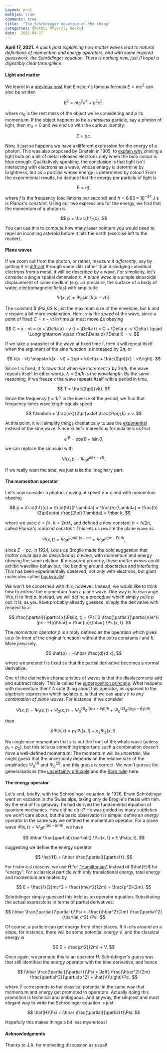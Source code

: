 ```yaml
---
Layout: post
mathjax: true
comments: true
title:  "The Schrödinger equation on the cheap"
categories: [Maths, Physics, Hacks]
date:  2021-04-17
---
```


**April 17, 2021.** *A quick post explaining how matter waves lead to
  natural definitions of momentum and energy operators, and with some
  inspired guesswork, the Schrödinger equation. There is
  nothing new, just (I hope) a digestibly clear throughline.*

#### Light and matter

We learnt in a
[previous post](https://hapax.github.io/physics/mathematics/hacks/emcc/)
that Einstein's famous formula $E = mc^2$ can also be written

$$
E^2 = m_0^2 c^4 + p^2 c^2,
$$

where $m_0$ is the rest mass of the object we're considering and $p$
its momentum.
If the object happens to be a *massless* particle, say a photon of
light, then $m_0 = 0$ and we end up with the curious identity:

$$
E = pc.
$$

Now, it just so happens we have a different expression for the energy
of a photon. This was also proposed by Einstein in 1905, to
[explain why](https://en.wikipedia.org/wiki/Photoelectric_effect)
shining a light bulb on a bit of metal releases electrons only when the
bulb colour is blue enough.
Qualitatively speaking, the conclusion is that light isn't interacting
with electrons as a wave, whose energy is determine by brightness, but
as a *particle* whose energy is determined by colour!
From the experimental results, he deduce that the energy per particle
of light is

$$
E = hf,
$$

where $f$ is the frequency (oscillations per second) and $h = 6.63 \times 10^{-34} \text{ J s}$ is *Planck's constant*.
Using our two expressions for the energy, we find that the momentum of
a photon is

$$
p = \frac{hf}{c}.
$$

You can use this to compute how many laser pointers you would need to repel
an incoming asteroid before it hits the earth (exercise left to the reader).

#### Plane waves

If we zoom out from the photon, or rather, *measure it
differently*, say by getting it to
[diffract](https://en.wikipedia.org/wiki/Diffraction) through some
slits rather than dislodging individual electrons from a metal, it will
be described by a wave.
For simplicity, let's consider a single spatial dimension $x$.
A *plane wave* is a simple sinusoidal displacement of some medium
(e.g. air pressure, the surface of a body of water, electromagnetic
fields) with amplitude

$$
\Psi (x, y) = \Psi_0 \sin \left[k(x - vt)\right].
$$

The constant $ \Psi_0$ is just the maximum size of the envelope, but $k$
and $v$ require a bit more explanation.
Here, $v$ is the *speed* of the wave, since a point of fixed $C = x -
vt$ in time $\Delta t$ must move $\Delta x$ obeying

$$
C = x - vt = (x + \Delta x) - v (t + \Delta t) = C + \Delta x -v
\Delta t \quad \Longrightarrow \quad \frac{\Delta x}{\Delta t} = v.
$$

If we take a snapshot of the wave at fixed time $t$, then it will
repeat itself when the argument of the sine function is increased by
$2\pi$, or

$$
k(x - vt) \mapsto k(x - vt) + 2\pi = k\left(x + \frac{2\pi}{k} - vt\right).
$$

Since $t$ is fixed, it follows that when we increment $x$ by $2\pi/k$,
the wave repeats itself. In other words, $\lambda = 2\pi/k$ is the
*wavelength*.
By the same reasoning, if we freeze $x$ the wave repeats itself with a
period in time,

$$
T = \frac{2\pi}{vk}.
$$

Since the frequency $f = 1/T$ is the inverse of the period, we find
that frequency times wavelength equals speed:

$$
f\lambda = \frac{vk}{2\pi}\cdot \frac{2\pi}{k} = v.
$$

At this point, it will simplify things dramatically to use the
[exponential](https://hapax.github.io/maths/physics/hacks/exponential/)
instead of the sine wave.
Since Euler's marvellous formula tells us that

$$
e^{i\theta} = \cos\theta + i \sin\theta,
$$

we can replace the sinusoid with

$$
\Psi (x, t) = \Psi_0 e^{i k(x - vt)}.
$$

If we really want the sine, we just take the imaginary part.

#### The momentum operator

Let's now consider a photon, moving at speed $v =c$ and with momentum
obeying

$$
p = \frac{hf}{c} = \frac{hf}{f \lambda} = \frac{h}{\lambda} =
\frac{h}{2\pi}\cdot \frac{2\pi}{\lambda} = \hbar k,
$$

where we used $c = f\lambda$, $k = 2\pi/\lambda$, and defined a new
constant $\hbar = h/2\pi$, called *Planck's reduced constant*.
This lets us rewrite the plane wave as

$$
\Psi(x, t) = \Psi_0 e^{i (p/\hbar)(x - ct)} = \Psi_0 e^{i(px - Et)/\hbar},
$$

since $E = pc$.
In 1924, Louis de Broglie made the bold suggestion that *matter could
also be described as a wave*, with momentum and energy obeying the
same relation.
If measured properly, these *matter waves* could exhibit wavelike-behaviour, like
bending around obsctacles and interfering.
This has been experimentally observed, not only with electrons, but
giant molecules called [buckyballs](https://www.nature.com/articles/44348)!

We won't be concerned with this, however.
Instead, we would like to think how to *extract* the momentum from a
plane wave.
One way is to rearrange $\Psi(x, t)$ to find $p$.
Instead, we will define a procedure which simply pulls $p$ out.
It is, as you have probably already guessed, simply the derivative
with respect to $x$:

$$
\frac{\partial}{\partial x}\Psi(x, t) = \Psi_0 \frac{\partial}{\partial
x}e^{i (px - Et)/\hbar} = \frac{ip}{\hbar} \Psi(x, t).
$$

The *momentum operator* $\hat{p}$ is simply defined as the operation
which gives us $p$ (in front of the original function) without the
extra constants $i$ and $\hbar$. More precisely,

$$
\hat{p} = -i\hbar \frac{d}{d x},
$$

where we pretend $t$ is fixed so that the partial derivative becomes a
normal derivative.

One of the distinctive characteristics of waves is
that the displacements add and subtract nicely. This is called the
[superposition principle](https://en.wikipedia.org/wiki/Superposition_principle).
What happens with momentum then?
A cute thing about this operator, as opposed to the algebraic
expression which isolates $p$, is that we can apply it to *any
combination of plane waves*.
For instance, if we consider

$$
\Psi(x, t) = \Psi_1(x, t) + \Psi_2(x, t) = \Psi_{0}^{(1)} e^{i (p_1x - E_1t)/\hbar} + \Psi_0^{(2)}e^{i (p_2x - E_2t)/\hbar},
$$

then

$$
\hat{p}\Psi(x, t) = p_1 \Psi_1(x, t) + p_2 \Psi_2(x, t).
$$

No single nice momentum that sits out the front of the whole
wave (unless $p_1 = p_2$), but this tells us something important: such
a combination *doesn't have* a well-defined momentum!
The momentum will be *uncertain*.
We might guess that the uncertainty depends on the relative size of
the amplitudes $\Psi_{0}^{(1)}$ and $\Psi_{0}^{(2)}$, and this guess is correct.
We won't pursue the generalisations (the
[uncertainty principle](https://en.wikipedia.org/wiki/Heisenberg_uncertainty)
and the [Born rule](https://en.wikipedia.org/wiki/Born_rule)) here.

#### The energy operator

Let's end, briefly, with the Schrödinger equation.
In 1926, Erwin Schrödinger went on vacation in the Swiss alps, taking
only de Broglie's thesis with him.
By the end of his getaway, he had derived the fundamental equation of
quantum mechanics.
How did he do it?
He was guided by many subtleties we won't care about, but the basic
observation is simple: define an *energy operator* in the same way we
defined the momentum operator.
For a plane wave $\Psi(x, t) = \Psi_0 e^{i(px - Et)/\hbar}$, we have

$$
i\hbar \frac{\partial}{\partial t} \Psi(x, t) = E \Psi(x, t),
$$

suggesting we define the energy operator

$$
\hat{H} = i\hbar \frac{\partial}{\partial t}.
$$

For historical reasons, we use $\hat{H}$ for
["Hamiltonian"](https://en.wikipedia.org/wiki/Hamiltonian_(quantum_mechanics))
instead of $\hat{E}$ for "energy".
For a classical particle with only translational energy, total energy and
momentum are related by

$$
E = \frac{1}{2}mv^2 = \frac{(mv)^2}{2m} = \frac{p^2}{2m}.
$$

Schrödinger simply guessed this held as an operator
equation. Substituting the actual expressions in terms of partial derivatives:

$$
i\hbar \frac{\partial}{\partial t}\Psi = -\frac{\hbar^2}{2m}
\frac{\partial^2}{\partial x^2} \Psi.
$$

Of course, a particle can get energy from other places. If it rolls
around on a slope, for instance, there will be some potential energy
$V$, and the classical energy is

$$
E = \frac{p^2}{2m} + V.
$$

Once again, we promote this to an operator $\hat{H}$. Schrödinger's
guess was that still identified the energy operator with the time
derivative, and hence

$$
i\hbar \frac{\partial}{\partial t}\Psi = \left(-\frac{\hbar^2}{2m}
\frac{\partial^2}{\partial x^2} + \hat{V}\right)\Psi,
$$

where $\hat{V}$ corresponds to the classical
potential in the same way that momentum and energy get promoted to
operators. Actually doing this promotion is technical and ambiguous.
And anyway, the simplest and most elegant way to write the Schrödinger
equation is just

$$
\hat{H}\Psi = i\hbar \frac{\partial}{\partial t}\Psi.
$$

Hopefully this makes things a bit less mysterious!

#### Acknowledgments

Thanks to J.A. for motivating discussion as usual!
